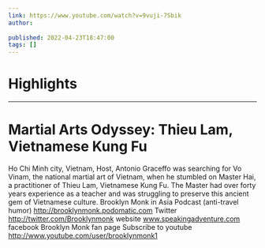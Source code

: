 ```yaml
---
link: https://www.youtube.com/watch?v=9vuji-7Sbik
author: 
   
published: 2022-04-23T18:47:00
tags: []
---
```

# Highlights


---
# Martial Arts Odyssey: Thieu Lam, Vietnamese Kung Fu
Ho Chi Minh city, Vietnam, Host, Antonio Graceffo was searching for Vo Vinam, the national martial art of Vietnam, when he stumbled on Master Hai, a practitioner of Thieu Lam, Vietnamese Kung Fu. The Master had over forty years experience as a teacher and was struggling to preserve this ancient gem of Vietnamese culture. Brooklyn Monk in Asia Podcast (anti-travel humor) http://brooklynmonk.podomatic.com Twitter http://twitter.com/Brooklynmonk website www.speakingadventure.com facebook Brooklyn Monk fan page Subscribe to youtube http://www.youtube.com/user/brooklynmonk1